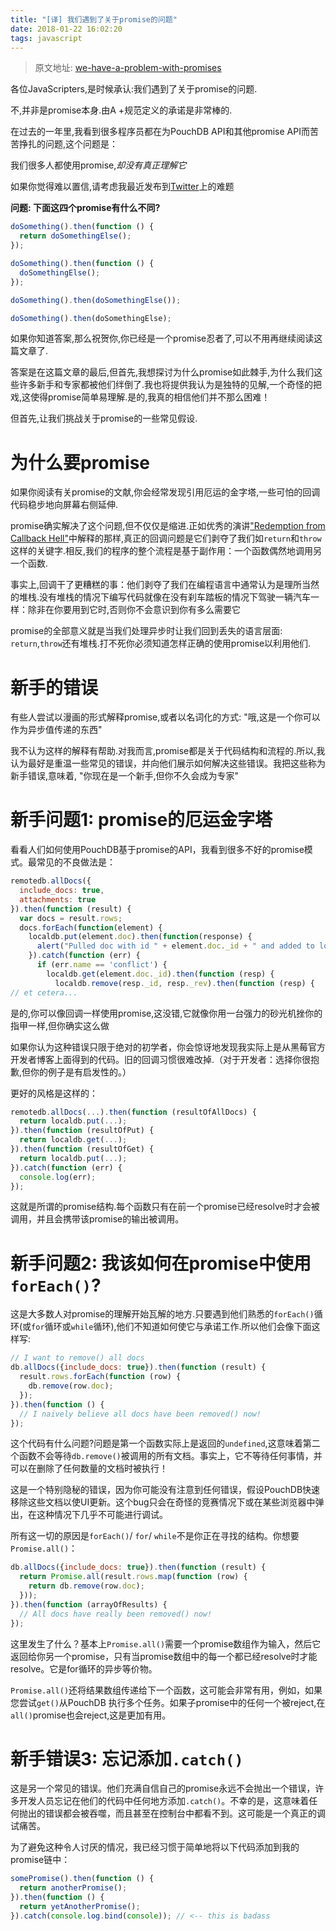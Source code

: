 ```yaml
---
title: "[译] 我们遇到了关于promise的问题"
date: 2018-01-22 16:02:20
tags: javascript
---
```


> 原文地址: [we-have-a-problem-with-promises](https://pouchdb.com/2015/05/18/we-have-a-problem-with-promises.html)

各位JavaScripters,是时候承认:我们遇到了关于promise的问题.

不,并非是promise本身.由A +规范定义的承诺是非常棒的.

在过去的一年里,我看到很多程序员都在为PouchDB API和其他promise API而苦苦挣扎的问题,这个问题是：

我们很多人都使用promise,*却没有真正理解它*

如果你觉得难以置信,请考虑我最近发布到[Twitter](https://twitter.com/nolanlawson/status/578948854411878400)上的难题

**问题: 下面这四个promise有什么不同?**
```javascript
doSomething().then(function () {
  return doSomethingElse();
});

doSomething().then(function () {
  doSomethingElse();
});

doSomething().then(doSomethingElse());

doSomething().then(doSomethingElse);
```

如果你知道答案,那么祝贺你,你已经是一个promise忍者了,可以不用再继续阅读这篇文章了.
<!-- more -->

答案是在这篇文章的最后,但首先,我想探讨为什么promise如此棘手,为什么我们这些许多新手和专家都被他们绊倒了.我也将提供我认为是独特的见解,一个奇怪的把戏,这使得promise简单易理解.是的,我真的相信他们并不那么困难！

但首先,让我们挑战关于promise的一些常见假设.

# 为什么要promise
如果你阅读有关promise的文献,你会经常发现引用厄运的金字塔,一些可怕的回调代码稳步地向屏幕右侧延伸.

promise确实解决了这个问题,但不仅仅是缩进.正如优秀的演讲["Redemption from Callback Hell"](http://youtu.be/hf1T_AONQJU)中解释的那样,真正的回调问题是它们剥夺了我们如`return`和`throw`这样的关键字.相反,我们的程序的整个流程是基于副作用：一个函数偶然地调用另一个函数.

事实上,回调干了更糟糕的事：他们剥夺了我们在编程语言中通常认为是理所当然的堆栈.没有堆栈的情况下编写代码就像在没有刹车踏板的情况下驾驶一辆汽车一样：除非在你要用到它时,否则你不会意识到你有多么需要它

promise的全部意义就是当我们处理异步时让我们回到丢失的语言层面: `return`,`throw`还有堆栈.打不死你必须知道怎样正确的使用promise以利用他们.

# 新手的错误
有些人尝试以漫画的形式解释promise,或者以名词化的方式: "哦,这是一个你可以作为异步值传递的东西"

我不认为这样的解释有帮助.对我而言,promise都是关于代码结构和流程的.所以,我认为最好是重温一些常见的错误，并向他们展示如何解决这些错误。我把这些称为新手错误,意味着, "你现在是一个新手,但你不久会成为专家"

# 新手问题1: promise的厄运金字塔
看看人们如何使用PouchDB基于promise的API，我看到很多不好的promise模式。最常见的不良做法是：
```javascript
remotedb.allDocs({
  include_docs: true,
  attachments: true
}).then(function (result) {
  var docs = result.rows;
  docs.forEach(function(element) {
    localdb.put(element.doc).then(function(response) {
      alert("Pulled doc with id " + element.doc._id + " and added to local db.");
    }).catch(function (err) {
      if (err.name == 'conflict') {
        localdb.get(element.doc._id).then(function (resp) {
          localdb.remove(resp._id, resp._rev).then(function (resp) {
// et cetera...
```
是的,你可以像回调一样使用promise,这没错,它就像你用一台强力的砂光机挫你的指甲一样,但你确实这么做

如果你认为这种错误只限于绝对的初学者，你会惊讶地发现我实际上是从黑莓官方开发者博客上面得到的代码。旧的回调习惯很难改掉.（对于开发者：选择你很抱歉,但你的例子是有启发性的。）

更好的风格是这样的：
```javascript
remotedb.allDocs(...).then(function (resultOfAllDocs) {
  return localdb.put(...);
}).then(function (resultOfPut) {
  return localdb.get(...);
}).then(function (resultOfGet) {
  return localdb.put(...);
}).catch(function (err) {
  console.log(err);
});
```
这就是所谓的promise结构.每个函数只有在前一个promise已经resolve时才会被调用，并且会携带该promise的输出被调用。

# 新手问题2: 我该如何在promise中使用`forEach()`?
这是大多数人对promise的理解开始瓦解的地方.只要遇到他们熟悉的`forEach()`循环(或`for`循环或`while`循环),他们不知道如何使它与承诺工作.所以他们会像下面这样写:
```javascript
// I want to remove() all docs
db.allDocs({include_docs: true}).then(function (result) {
  result.rows.forEach(function (row) {
    db.remove(row.doc);  
  });
}).then(function () {
  // I naively believe all docs have been removed() now!
});
```
这个代码有什么问题?问题是第一个函数实际上是返回的`undefined`,这意味着第二个函数不会等待`db.remove()`被调用的所有文档。事实上，它不等待任何事情，并可以在删除了任何数量的文档时被执行！

这是一个特别隐秘的错误，因为你可能没有注意到任何错误，假设PouchDB快速移除这些文档以使UI更新。这个bug只会在奇怪的竞赛情况下或在某些浏览器中弹出，在这种情况下几乎不可能进行调试。

所有这一切的原因是`forEach()`/ `for`/ `while`不是你正在寻找的结构。你想要`Promise.all()`：
```javascript
db.allDocs({include_docs: true}).then(function (result) {
  return Promise.all(result.rows.map(function (row) {
    return db.remove(row.doc);
  }));
}).then(function (arrayOfResults) {
  // All docs have really been removed() now!
});
```
这里发生了什么？基本上`Promise.all()`需要一个promise数组作为输入，然后它返回给你另一个promise，只有当promise数组中的每一个都已经resolve时才能resolve。它是for循环的异步等价物。

`Promise.all()`还将结果数组传递给下一个函数，这可能会非常有用，例如，如果您尝试`get()`从PouchDB 执行多个任务。如果子promise中的任何一个被reject,在`all()`promise也会reject,这是更加有用。

# 新手错误3: 忘记添加`.catch()`
这是另一个常见的错误。他们充满自信自己的promise永远不会抛出一个错误，许多开发人员忘记在他们的代码中任何地方添加`.catch()`。不幸的是，这意味着任何抛出的错误都会被吞噬，而且甚至在控制台中都看不到。这可能是一个真正的调试痛苦。

为了避免这种令人讨厌的情况，我已经习惯于简单地将以下代码添加到我的promise链中：
```javascript
somePromise().then(function () {
  return anotherPromise();
}).then(function () {
  return yetAnotherPromise();
}).catch(console.log.bind(console)); // <-- this is badass
```